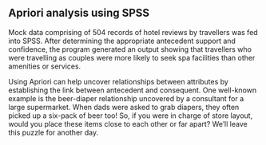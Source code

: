 ## Apriori analysis using SPSS

Mock data comprising of 504 records of hotel reviews by travellers was fed into SPSS. After determining the appropriate antecedent support and confidence, the program generated an output showing that travellers who were travelling as couples were more likely to seek spa facilities than other amenities or services.

Using Apriori can help uncover relationships between attributes by establishing the link between antecedent and consequent. One well-known example is the beer-diaper relationship uncovered by a consultant for a large supermarket. When dads were asked to grab diapers, they often picked up a six-pack of beer too! So, if you were in charge of store layout, would you place these items close to each other or far apart? We’ll leave this puzzle for another day.

